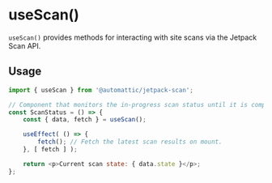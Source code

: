 # useScan()

`useScan()` provides methods for interacting with site scans via the Jetpack Scan API.

## Usage

```js
import { useScan } from '@automattic/jetpack-scan';

// Component that monitors the in-progress scan status until it is complete.
const ScanStatus = () => {
    const { data, fetch } = useScan();

    useEffect( () => {
        fetch(); // Fetch the latest scan results on mount.
    }, [ fetch ] );

    return <p>Current scan state: { data.state }</p>;
};
```
